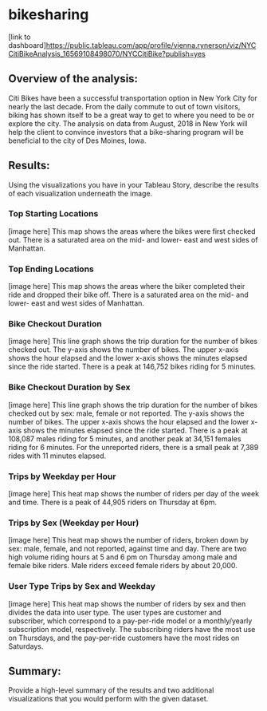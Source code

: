 # bikesharing
[link to dashboard]https://public.tableau.com/app/profile/vienna.rynerson/viz/NYCCitiBikeAnalysis_16569108498070/NYCCitiBike?publish=yes

## Overview of the analysis: 

Citi Bikes have been a successful transportation option in New York City for nearly the last decade. From the daily commute to out of town visitors, biking has shown itself to be a great way to get to where you need to be or explore the city. The analysis on data from August, 2018 in New York will help the client to convince investors that a bike-sharing program will be beneficial to the city of Des Moines, Iowa. 

## Results: 
Using the visualizations you have in your Tableau Story, describe the results of each visualization underneath the image.

### Top Starting Locations

[image here]
This map shows the areas where the bikes were first checked out. There is a saturated area on the mid- and lower- east and west sides of Manhattan.

### Top Ending Locations

[image here]
This map shows the areas where the biker completed their ride and dropped their bike off. There is a saturated area on the mid- and lower- east and west sides of Manhattan.

### Bike Checkout Duration

[image here]
This line graph shows the trip duration for the number of bikes checked out. The y-axis shows the number of bikes. The upper x-axis shows the hour elapsed and the lower x-axis shows the minutes elapsed since the ride started. There is a peak at 146,752 bikes riding for 5 minutes.

### Bike Checkout Duration by Sex

[image here]
This line graph shows the trip duration for the number of bikes checked out by sex: male, female or not reported. The y-axis shows the number of bikes. The upper x-axis shows the hour elapsed and the lower x-axis shows the minutes elapsed since the ride started. There is a peak at 108,087 males riding for 5 minutes, and another peak at 34,151 females riding for 6 minutes. For the unreported riders, there is a small peak at 7,389 rides with 11 minutes elapsed.

### Trips by Weekday per Hour

[image here]
This heat map shows the number of riders per day of the week and time. There is a peak of 44,905 riders on Thursday at 6pm.

### Trips by Sex (Weekday per Hour)

[image here]
This heat map shows the number of riders, broken down by sex: male, female, and not reported, against time and day. There are two high volume riding hours at 5 and 6 pm on Thursday among male and female bike riders. Male riders exceed female riders by about 20,000.  

### User Type Trips by Sex and Weekday

[image here]
This heat map shows the number of riders by sex and then divides the data into user type. The user types are customer and subscriber, which correspond to a pay-per-ride model or a monthly/yearly subscription model, respectively. The subscribing riders have the most use on Thursdays, and the pay-per-ride customers have the most rides on Saturdays.

## Summary: 
Provide a high-level summary of the results and two additional visualizations that you would perform with the given dataset.